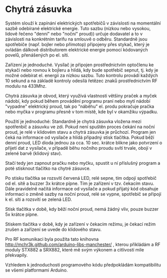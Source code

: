 # Chytrá zásuvka

Systém slouží k zapínání elektrických spotřebičů v závislosti na momentální sazbě odebírané elektrické energie. 
Tuto sazbu (nízkou nebo vysokou, lidově řečeno "denní" nebo "noční" proud)) určuje dodavatel a to v závislosti 
na konkrétním tarifu na smlouvě o odběru. Standardně jsou spotřebiče (např. bojler nebo přímotop) připojeny přes 
stykač, který je ovládán dálkově distributorem elektrické energie pomocí kódovaných povelů, přenášených po el. síti. 

Zařízení je jednoduché. Vysílač je připojen prostřednictvím optočlenu ke stykači nebo rovnou k bojleru a hlídá,
kdy bude spotřebič sepnut, tj. kdy je možné odebírat el. energii za nízkou sazbu. Tuto kontrolu provádí každých
10 sekund a na základě kontroly odesílá řetězec znaků prostřednictvím RF modulu na 433Mhz.

Chytrá zásuvka je obvod, který využívá vlastnosti většiny praček a myček nádobí, kdy pokud během provádění programu
praní nebo mytí nádobí "vypadne" elektrický proud, tak po "náběhu" el. produ pokračuje pračka nebo myčka v programu
přesně v tom místě, kde byl v okamžiku výpadku. 

Použití je jednoduché: Standardně je chytrá zásuvka vložena mezi spotřenbič a zásuvku ve zdi. Pokud není spuštěn proces 
čekání na noční proud, je relé v klidovém stavu a chytrá zásuvka je průchozí. Program jen čeká na informace od vysílače
a hlídá případný stisk tlačítka. Pokud běží denní proud, LED dioda jednou za cca. 10 sec. krátce blikne jako potvrzení
o přijetí dat z vysílače, v případě běhu nočního proudu svítí trvale, obojí v zelené barvě (klidový stav).

Stačí tedy jen zapnout pračku nebo myčku, spustit u ní příslušný program a poté stisknout tlačítko na chytré zásuvce.

Po stisku tlačítka se rozsvítí červená LED, relé sepne, tím odpojí spotřebič od el. sítě a buzzer 3x krátce pípne. Tím 
je zařízení v tzv. čekacím stavu. Dále pravidelně načítá informace od vysílače a pokud přijatý kód obsahuje informaci 
o změně sazby na noční proud, relé se vypne, spotřebič se připojí k el. síti a rozsvítí se zelená LED. 

Stisk tlačítka v době, kdy běží noční proud, nemá žádný vliv, pouze buzzer 5x krátce pípne. 

Stiskem tlačítka v době, kdy je zařízení v čekacím režimu, je čekací režim zrušen a zařízení se uvede do klidového stavu.

Pro RF komunikaci byla použita tato knihovna  http://mchr3k.github.com/arduino-libs-manchester/ , kterou přikládám a RF
moduly STX882 a SRX882, které mě svým výkonem a citlivostí mile překvapily.

Vzhledem k jednoduchosti programového kódu předpokládám kompatibilitu se všemi platformami Arduino. 
